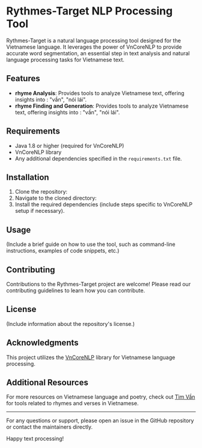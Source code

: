 # Rythmes-Target NLP Processing Tool

Rythmes-Target is a natural language processing tool designed for the Vietnamese language. It leverages the power of VnCoreNLP to provide accurate word segmentation, an essential step in text analysis and natural language processing tasks for Vietnamese text.

## Features

- **rhyme Analysis**: Provides tools to analyze Vietnamese text, offering insights into : "vần", "nói lái".
- **rhyme Finding and Generation**: Provides tools to analyze Vietnamese text, offering insights into : "vần", "nói lái".

## Requirements

- Java 1.8 or higher (required for VnCoreNLP)
- VnCoreNLP library
- Any additional dependencies specified in the `requirements.txt` file.

## Installation

1. Clone the repository:
2. Navigate to the cloned directory:
3. Install the required dependencies (include steps specific to VnCoreNLP setup if necessary).

## Usage

(Include a brief guide on how to use the tool, such as command-line instructions, examples of code snippets, etc.)

## Contributing

Contributions to the Rythmes-Target project are welcome! Please read our contributing guidelines to learn how you can contribute.

## License

(Include information about the repository's license.)

## Acknowledgments

This project utilizes the [VnCoreNLP](https://github.com/vncorenlp/VnCoreNLP) library for Vietnamese language processing.

## Additional Resources

For more resources on Vietnamese language and poetry, check out [Tìm Vần](https://vuatiengviet.vn) for tools related to rhymes and verses in Vietnamese.

---
For any questions or support, please open an issue in the GitHub repository or contact the maintainers directly.

Happy text processing!